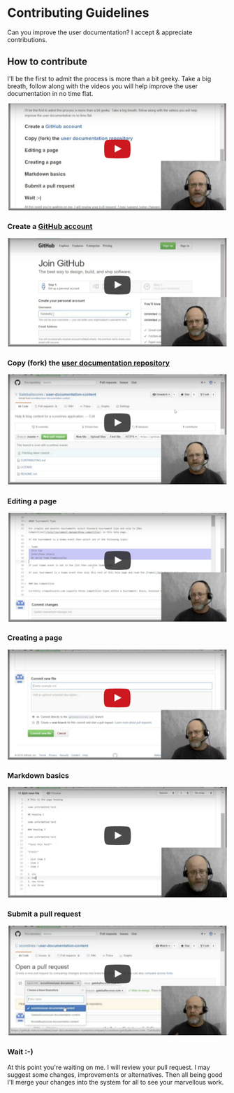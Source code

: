 # Contributing Guidelines

Can you improve the user documentation? I accept & appreciate contributions.

## How to contribute

I'll be the first to admit the process is more than a bit geeky. Take a big breath, follow along with the videos you will help improve the user documentation in no time flat.

[![Introduction](https://raw.githubusercontent.com/croquetscores/CroquetScores.Help.Content/use-embedded-videos/screencasts/how-to-contribute/source/01-introduction.png)](https://youtu.be/5CkpBJCTA-Y)

### Create a [GitHub account](https://github.com/join)

[![Create a GitHub account](https://raw.githubusercontent.com/croquetscores/CroquetScores.Help.Content/use-embedded-videos/screencasts/how-to-contribute/source/02-create-a-github-account.png)](https://youtu.be/OFSOVpQ-_qg)

### Copy (fork) the [user documentation repository](https://github.com/croquetscores/CroquetScores.Help.Content)

[![Copy (fork) the user documentation repository](https://raw.githubusercontent.com/croquetscores/CroquetScores.Help.Content/use-embedded-videos/screencasts/how-to-contribute/source/03-copying-(fork)-user-documentation.png)](https://youtu.be/XsiY9R4WTf0)

### Editing a page

[![Editing a page](https://raw.githubusercontent.com/croquetscores/CroquetScores.Help.Content/use-embedded-videos/screencasts/how-to-contribute/source/04-how-to-edit-help-pages.png)](https://youtu.be/Xr0Orq7bRJM)

### Creating a page

[![Creating a page](https://raw.githubusercontent.com/croquetscores/CroquetScores.Help.Content/use-embedded-videos/screencasts/how-to-contribute/source/05-how-to-add-a-new-help-page.png)](https://youtu.be/HLclVxDZ2PU)

### Markdown basics

[![Markdown basics](https://raw.githubusercontent.com/croquetscores/CroquetScores.Help.Content/use-embedded-videos/screencasts/how-to-contribute/source/06-markdown-basics.png)](https://youtu.be/Vcjwdz9O3jg)

### Submit a pull request

[![Submit a pull request](https://raw.githubusercontent.com/croquetscores/CroquetScores.Help.Content/use-embedded-videos/screencasts/how-to-contribute/source/07-submitting-your-changes.png)](https://youtu.be/9NyZDo6FIYw)

### Wait :-)

At this point you're waiting on me. I will review your pull request. I may suggest some changes, improvements or alternatives. Then all being good I'll merge your changes into the system for all to see your marvellous work.
